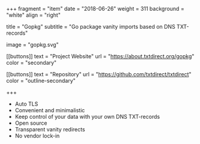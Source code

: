 +++
fragment = "item"
date = "2018-06-26"
weight = 311
background = "white"
align = "right"

title = "Gopkg"
subtitle = "Go package vanity imports based on DNS TXT-records"

image = "gopkg.svg"

[[buttons]]
  text = "Project Website"
  url = "https://about.txtdirect.org/gopkg"
  color = "secondary"

[[buttons]]
  text = "Repository"
  url = "https://github.com/txtdirect/txtdirect"
  color = "outline-secondary"

+++

* Auto TLS
* Convenient and minimalistic
* Keep control of your data with your own DNS TXT-records
* Open source
* Transparent vanity redirects
* No vendor lock-in
